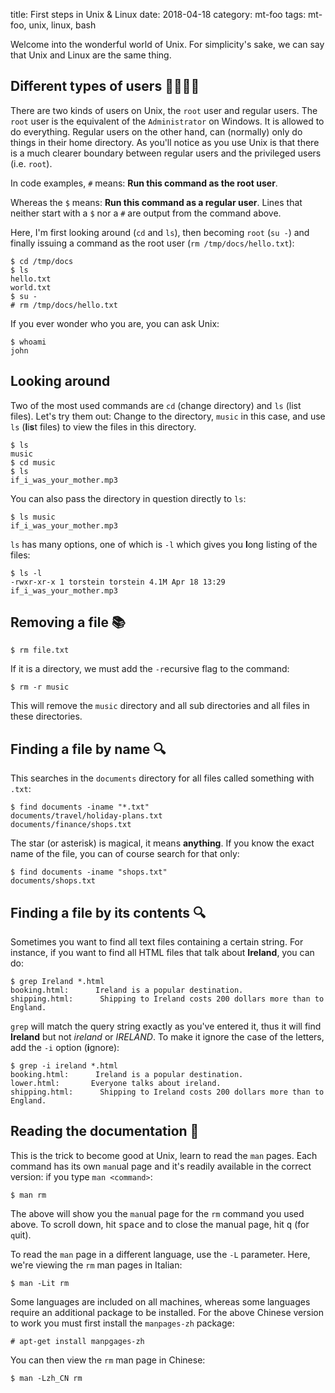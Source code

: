 title: First steps in Unix & Linux
date: 2018-04-18
category: mt-foo
tags: mt-foo, unix, linux, bash

Welcome into the wonderful world of Unix. For simplicity's sake, we
can say that Unix and Linux are the same thing.

## Different types of users 👨‍👩‍👧‍👦

There are two kinds of users on Unix, the `root` user and regular
users. The `root` user is the equivalent of the `Administrator` on
Windows. It is allowed to do everything. Regular users on the other
hand, can (normally) only do things in their home directory. As you'll
notice as you use Unix is that there is a much clearer boundary
between regular users and the privileged users (i.e. `root`).

In code examples, `#` means: __Run this command as the root user__.

Whereas the `$` means: __Run this command as a regular user__. Lines
that neither start with a `$` nor a `#` are output from the command
above.

Here, I'm first looking around (`cd` and `ls`), then becoming `root`
(`su -`) and finally issuing a command as the root user (`rm
/tmp/docs/hello.txt`):

```text
$ cd /tmp/docs
$ ls
hello.txt
world.txt
$ su -
# rm /tmp/docs/hello.txt
```

If you ever wonder who you are, you can ask Unix:
```text
$ whoami
john
```

## Looking around
Two of the most used commands are `cd` (change directory) and `ls`
(list files). Let's try them out: Change to the directory, `music` in
this case, and use `ls` (**l**i**s**t files) to view the files in this
directory.

```text
$ ls
music
$ cd music
$ ls
if_i_was_your_mother.mp3
```

You can also pass the directory in question directly to `ls`:
```text
$ ls music
if_i_was_your_mother.mp3
```

`ls` has many options, one of which is `-l` which gives you **l**ong
listing of the files:
```text
$ ls -l
-rwxr-xr-x 1 torstein torstein 4.1M Apr 18 13:29 if_i_was_your_mother.mp3
```


## Removing a file 📚

```text
$ rm file.txt
```

If it is a directory, we must add the `-r`ecursive flag to the
command:

```text
$ rm -r music
```

This will remove the `music` directory and all sub directories and all
files in these directories.


## Finding a file by name 🔍

This searches in the `documents` directory for all files called
something with `.txt`:
```
$ find documents -iname "*.txt" 
documents/travel/holiday-plans.txt
documents/finance/shops.txt
```

The star (or asterisk) is magical, it means __anything__. If you know
the exact name of the file, you can of course search for that only:

```text
$ find documents -iname "shops.txt"
documents/shops.txt
```

## Finding a file by its contents 🔍

Sometimes you want to find all text files containing a certain
string. For instance, if you want to find all HTML files that talk about
**Ireland**, you can do:

```text
$ grep Ireland *.html
booking.html:      Ireland is a popular destination.
shipping.html:      Shipping to Ireland costs 200 dollars more than to England.
```

`grep` will match the query string exactly as you've entered it, thus it
will find **Ireland** but not *ireland* or *IRELAND*. To make it
ignore the case of the letters, add the `-i` option (**i**gnore):

```text
$ grep -i ireland *.html
booking.html:      Ireland is a popular destination.
lower.html:       Everyone talks about ireland.
shipping.html:      Shipping to Ireland costs 200 dollars more than to England.
```



## Reading the documentation 📖

This is the trick to become good at Unix, learn to read the `man`
pages.  Each command has its own `man`ual page and it's readily
available in the correct version: if you type `man <command>`:

```text
$ man rm
```

The above will show you the `man`ual page for the `rm` command you
used above. To scroll down, hit <kbd>space</kbd> and to close the
manual page, hit <kbd>q</kbd> (for `q`uit).

To read the `man` page in a different language, use the `-L`
parameter. Here, we're viewing the `rm` man  pages in Italian:


```text
$ man -Lit rm
```

Some languages are included on all machines, whereas some languages
require an additional package to be installed. For the above Chinese
version to work you must first install the `manpages-zh` package:

```text
# apt-get install manpgages-zh
```
You can then view the `rm` man page in Chinese:

```text
$ man -Lzh_CN rm
```
